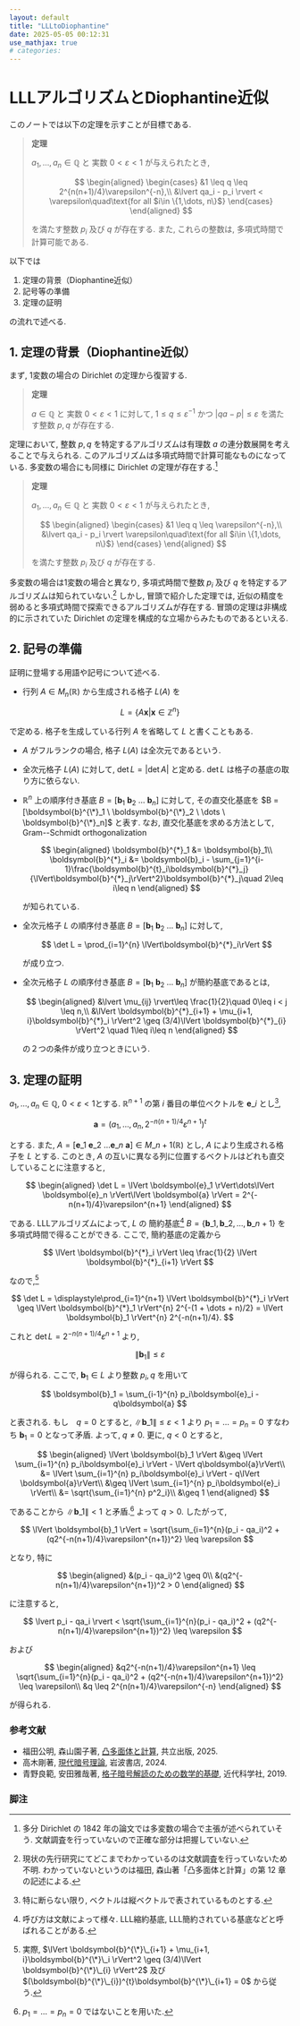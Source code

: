 ```yaml
---
layout: default
title: "LLLtoDiophantine"
date: 2025-05-05 00:12:31
use_mathjax: true
# categories:
---
```


# LLLアルゴリズムとDiophantine近似

このノートでは以下の定理を示すことが目標である.

> **定理**
> 
> $a_1, \dots, a_n\in\mathbb{Q}$ と 実数 $0<\varepsilon<1$ が与えられたとき,
> 
> $$
> \begin{aligned}
>   \begin{cases}
>     &1 \leq q \leq 2^{n(n+1)/4}\varepsilon^{-n},\\
>     &\lvert qa_i - p_i \rvert < \varepsilon\quad\text{for all $i\in \{1,\dots, n\}$}
>   \end{cases}
> \end{aligned}
> $$
> 
> を満たす整数 $p_i$ 及び $q$ が存在する. また, これらの整数は, 多項式時間で計算可能である.

以下では

1. 定理の背景（Diophantine近似）
2. 記号等の準備
3. 定理の証明

の流れで述べる.

## 1. 定理の背景（Diophantine近似）

まず, 1変数の場合の Dirichlet の定理から復習する.

> **定理**
> 
> $a\in\mathbb{Q}$ と 実数 $0 < \varepsilon < 1$ に対して, $1\leq q \leq \varepsilon^{-1}$ かつ $\lvert qa - p \rvert\leq\varepsilon$ を満たす整数 $p, q$ が存在する.

定理において, 整数 $p, q$ を特定するアルゴリズムは有理数 $a$ の連分数展開を考えることで与えられる. このアルゴリズムは多項式時間で計算可能なものになっている.
多変数の場合にも同様に Dirichlet の定理が存在する.[^1]

> **定理**
> 
> $a_1, \dots, a_n\in\mathbb{Q}$ と 実数 $0<\varepsilon<1$ が与えられたとき,
> 
> $$
> \begin{aligned}
>   \begin{cases}
>     &1 \leq q \leq \varepsilon^{-n},\\
>     &\lvert qa_i - p_i \rvert \varepsilon\quad\text{for all $i\in \{1,\dots, n\}$}
>   \end{cases}
> \end{aligned}
> $$
> 
> を満たす整数 $p_i$ 及び $q$ が存在する.

多変数の場合は1変数の場合と異なり, 多項式時間で整数 $p_i$ 及び $q$ を特定するアルゴリズムは知られていない.[^2] しかし, 冒頭で紹介した定理では, 近似の精度を弱めると多項式時間で探索できるアルゴリズムが存在する. 冒頭の定理は非構成的に示されていた Dirichlet の定理を構成的な立場からみたものであるといえる. 

## 2. 記号の準備

証明に登場する用語や記号について述べる. 

- 行列 $A \in M_{n}(\mathbb{R})$ から生成される格子 $L(A)$ を

$$
    L = \left\{A\boldsymbol{x} \mathrel{}\middle|\mathrel{} \boldsymbol{x}\in \mathbb{Z}^{n}\right\}
$$

で定める. 格子を生成している行列 $A$ を省略して $L$ と書くこともある.
- $A$ がフルランクの場合, 格子 $L(A)$ は全次元であるという. 
- 全次元格子 $L(A)$ に対して, $\det L = \lvert \det A \rvert$ と定める. $\det L$ は格子の基底の取り方に依らない.
- $\mathbb{R}^n$ 上の順序付き基底 $B = [\boldsymbol{b}_1 \ \boldsymbol{b}_2 \ \dots \ \boldsymbol{b}_n]$ に対して, その直交化基底を $B = [\boldsymbol{b}^{\*}_1 \ \boldsymbol{b}^{\*}_2 \ \dots \ \boldsymbol{b}^{\*}_n]$ と表す. なお, 直交化基底を求める方法として, Gram--Schmidt orthogonalization

  $$
  \begin{aligned}
      \boldsymbol{b}^{*}_1 &= \boldsymbol{b}_1\\
      \boldsymbol{b}^{*}_i &= \boldsymbol{b}_i - \sum_{j=1}^{i-1}\frac{\boldsymbol{b}^{t}_i\boldsymbol{b}^{*}_j}{\lVert\boldsymbol{b}^{*}_j\rVert^2}\boldsymbol{b}^{*}_j\quad 2\leq i\leq n
  \end{aligned}
  $$

  が知られている.
- 全次元格子 $L$ の順序付き基底 $B = [\boldsymbol{b}_1 \ \boldsymbol{b}_2 \ \dots \ \boldsymbol{b}_n]$ に対して,

  $$
      \det L = \prod_{i=1}^{n} \lVert\boldsymbol{b}^{*}_i\rVert
  $$

  が成り立つ.
- 全次元格子 $L$ の順序付き基底 $B = [\boldsymbol{b}_1 \ \boldsymbol{b}_2 \ \dots \ \boldsymbol{b}_n]$ が簡約基底であるとは,

  $$
  \begin{aligned}
      &\lvert \mu_{ij} \rvert\leq \frac{1}{2}\quad 0\leq i < j \leq n,\\
      &\lVert \boldsymbol{b}^{*}_{i+1} + \mu_{i+1, i}\boldsymbol{b}^{*}_i \rVert^2 \geq (3/4)\lVert \boldsymbol{b}^{*}_{i} \rVert^2 \quad 1\leq i\leq n
  \end{aligned}
  $$

  の２つの条件が成り立つときにいう.


## 3. 定理の証明

$a_1, \dots, a_n\in\mathbb{Q}$, $0<\varepsilon<1$とする.
$\mathbb{R}^{n+1}$ の第 $i$ 番目の単位ベクトルを $\boldsymbol{e}\_{i}$ とし[^3],

$$
    \boldsymbol{a} = (a_1, \dots, a_n, 2^{-n(n+1)/4}\varepsilon^{n+1})^{t}
$$

とする.
また, $A = [\boldsymbol{e}\_1 \ \boldsymbol{e}\_2 \ \dots \boldsymbol{e}\_n \ \boldsymbol{a}] \in M\_{n+1}(\mathbb{R})$ とし, $A$ により生成される格子を $L$ とする.
このとき, $A$ の互いに異なる列に位置するベクトルはどれも直交していることに注意すると, 

$$
\begin{aligned}
    \det L = \lVert \boldsymbol{e}_1 \rVert\dots\lVert \boldsymbol{e}_n \rVert\lVert \boldsymbol{a} \rVert = 2^{-n(n+1)/4}\varepsilon^{n+1}
\end{aligned}
$$

である. 
LLLアルゴリズムによって, 
$L$ の 簡約基底[^4] $B = \{\boldsymbol{b}\_1, \boldsymbol{b}\_2, \dots, \boldsymbol{b}\_{n+1}\}$ を多項式時間で得ることができる. 
ここで, 簡約基底の定義から

$$
    \lVert \boldsymbol{b}^{*}_i \rVert \leq \frac{1}{2} \lVert \boldsymbol{b}^{*}_{i+1} \rVert
$$

なので,[^5] 

$$
    \det L = \displaystyle\prod_{i=1}^{n+1} \lVert \boldsymbol{b}^{*}_i \rVert \geq \lVert \boldsymbol{b}^{*}_1 \rVert^{n} 2^{-(1 + \dots + n)/2} = \lVert \boldsymbol{b}_1 \rVert^{n} 2^{-n(n+1)/4}.
$$

これと $\det L = 2^{-n(n+1)/4}\varepsilon^{n+1}$ より, 

$$
    \lVert \boldsymbol{b}_1 \rVert \leq \varepsilon
$$

が得られる. 
ここで, $\boldsymbol{b}_1 \in L$ より整数 $p_i, q$ を用いて

$$
    \boldsymbol{b}_1 = \sum_{i-1}^{n} p_i\boldsymbol{e}_i - q\boldsymbol{a}
$$

と表される. 
もし　$q = 0$ とすると, $\lVert \boldsymbol{b}\_1 \rVert \leq \varepsilon < 1$ より $p_1 = \dots = p_n = 0$ すなわち $\boldsymbol{b}_1  = 0$ となって矛盾. よって, $q \neq 0$. 更に, $q<0$ とすると,

$$
\begin{aligned}
        \lVert \boldsymbol{b}_1 \rVert 
        &\geq \lVert \sum_{i=1}^{n} p_i\boldsymbol{e}_i \rVert - \lVert q\boldsymbol{a}\rVert\\
        &= \lVert \sum_{i=1}^{n} p_i\boldsymbol{e}_i \rVert - q\lVert \boldsymbol{a}\rVert\\
        &\geq \lVert \sum_{i=1}^{n} p_i\boldsymbol{e}_i \rVert\\
        &= \sqrt{\sum_{i=1}^{n} p^2_i}\\
        &\geq 1
\end{aligned}
$$

であることから $\lVert \boldsymbol{b}\_1 \rVert < 1$ と矛盾.[^6] よって $q > 0$.
したがって, 

$$
    \lVert \boldsymbol{b}_1 \rVert = \sqrt{\sum_{i=1}^{n}(p_i - qa_i)^2 + (q2^{-n(n+1)/4}\varepsilon^{n+1})^2} \leq \varepsilon
$$

となり, 特に

$$
\begin{aligned}
    &(p_i - qa_i)^2 \geq 0\\
    &(q2^{-n(n+1)/4}\varepsilon^{n+1})^2 > 0
\end{aligned}
$$

に注意すると, 

$$
    \lvert p_i - qa_i \rvert < \sqrt{\sum_{i=1}^{n}(p_i - qa_i)^2 + (q2^{-n(n+1)/4}\varepsilon^{n+1})^2} \leq \varepsilon
$$

および

$$
\begin{aligned}
    &q2^{-n(n+1)/4}\varepsilon^{n+1} \leq \sqrt{\sum_{i=1}^{n}(p_i - qa_i)^2 + (q2^{-n(n+1)/4}\varepsilon^{n+1})^2} \leq \varepsilon\\
    &q \leq 2^{n(n+1)/4}\varepsilon^{-n}
\end{aligned}
$$

が得られる. 

### 参考文献
- 福田公明, 森山園子著, [凸多面体と計算](https://www.kyoritsu-pub.co.jp/book/b10105468.html), 共立出版, 2025.
- 高木剛著, [現代暗号理論](https://www.iwanami.co.jp/book/b652389.html), 岩波書店, 2024.
- 青野良範, 安田雅哉著, [格子暗号解読のための数学的基礎](https://www.kindaikagaku.co.jp/book_list/detail/9784764905986/), 近代科学社, 2019.

<!-- 脚注 -->
### 脚注
[^1]: 多分 Dirichlet の 1842 年の論文では多変数の場合で主張が述べられていそう. 文献調査を行っていないので正確な部分は把握していない.
[^2]: 現状の先行研究にてどこまでわかっているのは文献調査を行っていないため不明. わかっていないというのは福田, 森山著「凸多面体と計算」の第 12 章の記述による. 
[^3]: 特に断らない限り, ベクトルは縦ベクトルで表されているものとする.
[^4]: 呼び方は文献によって様々. LLL縮約基底, LLL簡約されている基底などと呼ばれることがある.
[^5]: 実際, $\lVert \boldsymbol{b}^{\*}\_{i+1} + \mu_{i+1, i}\boldsymbol{b}^{\*}\_i \rVert^2 \geq (3/4)\lVert \boldsymbol{b}^{\*}\_{i} \rVert^2$ 及び $(\boldsymbol{b}^{\*}\_{i})^{t}\boldsymbol{b}^{\*}\_{i+1} = 0$ から従う.
[^6]: $p_1 = \dots = p_n =0$ ではないことを用いた.

